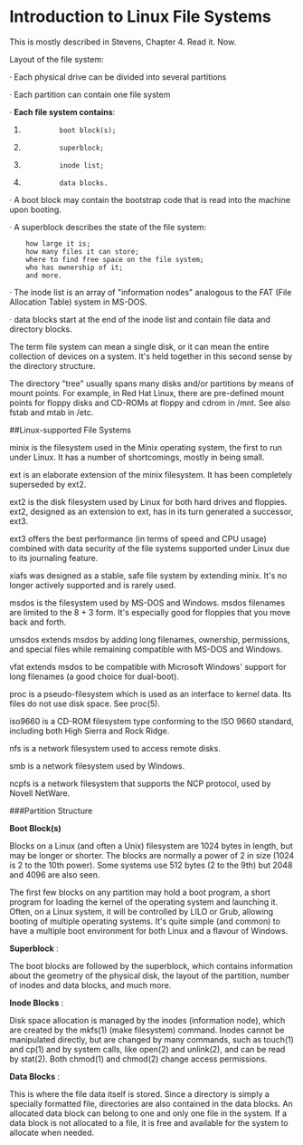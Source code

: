 # **Introduction to Linux File Systems**

This is mostly described in Stevens, Chapter 4. Read it. Now.

Layout of the file system:

· Each physical drive can be divided into several partitions

· Each partition can contain one file system

· **Each file system contains**:

1.              boot block(s);

1.              superblock;

1.              inode list;

1.              data blocks.

· A boot block may contain the bootstrap code that is read into the machine upon booting.

· A superblock describes the state of the file system:

        how large it is;
        how many files it can store;
        where to find free space on the file system;
        who has ownership of it;
        and more.

· The inode list is an array of "information nodes" analogous to the FAT (File Allocation Table) system in MS-DOS.

· data blocks start at the end of the inode list and contain file data and directory blocks.

The term file system can mean a single disk, or it can mean the entire collection of devices on a system. It's held together in this second sense by the directory structure.

The directory "tree" usually spans many disks and/or partitions by means of mount points. For example, in Red Hat Linux, there are pre-defined mount points for floppy disks and CD-ROMs at floppy and cdrom in /mnt. See also fstab and mtab in /etc.

##Linux-supported File Systems

minix is the filesystem used in the Minix operating system, the first to run under Linux. It has a number of shortcomings, mostly in being small.

ext is an elaborate extension of the minix filesystem. It has been completely superseded by ext2.

ext2 is the disk filesystem used by Linux for both hard drives and floppies. ext2, designed as an extension to ext, has in its turn generated a successor, ext3.

ext3 offers the best performance (in terms of speed and CPU usage) combined with data security of the file systems supported under Linux due to its journaling feature.

xiafs was designed as a stable, safe file system by extending minix. It's no longer actively supported and is rarely used.

msdos is the filesystem used by MS-DOS and Windows. msdos filenames are limited to the 8 + 3 form. It's especially good for floppies that you move back and forth.

umsdos extends msdos by adding long filenames, ownership, permissions, and special files while remaining compatible with MS-DOS and Windows.

vfat extends msdos to be compatible with Microsoft Windows' support for long filenames (a good choice for dual-boot).

proc is a pseudo-filesystem which is used as an interface to kernel data. Its files do not use disk space. See proc(5).

iso9660 is a CD-ROM filesystem type conforming to the ISO 9660 standard, including both High Sierra and Rock Ridge.

nfs is a network filesystem used to access remote disks.

smb is a network filesystem used by Windows.

ncpfs is a network filesystem that supports the NCP protocol, used by Novell NetWare.

###Partition Structure

**Boot Block(s)**

Blocks on a Linux (and often a Unix) filesystem are 1024 bytes in length, but may be longer or shorter. The blocks are normally a power of 2 in size (1024 is 2 to the 10th power). Some systems use 512 bytes (2 to the 9th) but 2048 and 4096 are also seen.

The first few blocks on any partition may hold a boot program, a short program for loading the kernel of the operating system and launching it. Often, on a Linux system, it will be controlled by LILO or Grub, allowing booting of multiple operating systems. It's quite simple (and common) to have a multiple boot environment for both Linux and a flavour of Windows.

**Superblock** :

The boot blocks are followed by the superblock, which contains information about the geometry of the physical disk, the layout of the partition, number of inodes and data blocks, and much more.

**Inode Blocks** :

Disk space allocation is managed by the inodes (information node), which are created by the mkfs(1) (make filesystem) command. Inodes cannot be manipulated directly, but are changed by many commands, such as touch(1) and cp(1) and by system calls, like open(2) and unlink(2), and can be read by stat(2). Both chmod(1) and chmod(2) change access permissions.

**Data Blocks** :

This is where the file data itself is stored. Since a directory is simply a specially formatted file, directories are also contained in the data blocks. An allocated data block can belong to one and only one file in the system. If a data block is not allocated to a file, it is free and available for the system to allocate when needed.
